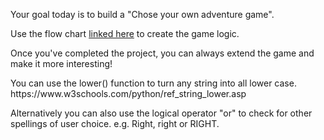 Your goal today is to build a "Chose your own adventure game".

Use the flow chart [linked here](https://www.draw.io/?lightbox=1&highlight=0000ff&edit=_blank&layers=1&nav=1&title=Treasure%20Island%20Conditional.drawio#Uhttps%3A%2F%2Fdrive.google.com%2Fuc%3Fid%3D1oDe4ehjWZipYRsVfeAx2HyB7LCQ8_Fvi%26export%3Ddownload) to create the game logic. 

Once you've completed the project, you can always extend the game and make it more interesting!

<div class="hint">
  You can use the lower() function to turn any string into all lower case. 
https://www.w3schools.com/python/ref_string_lower.asp

Alternatively you can also use the logical operator "or" to check for other spellings of user choice. e.g. Right, right or RIGHT.
</div>
